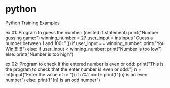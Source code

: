 # python
Python Training Examples

ex 01:
Program to guess the number: (nested if statement)
print("Number gussing game:")
winning_number = 27
user_input = int(input("Guess a number between 1 and 100: " ))
if user_input == winning_number:
    print("You Win!!!!!!!")
else:
    if user_input < winning_number:
        print("Number is too low")
    else:
        print("Number is too high")
        

ex 02:
Program to check if the entered number is even or odd:
print("This is the program to check that the enter number is even or odd:")
n = int(input("Enter the value of n: "))
if n%2 == 0:
    print(f"{n} is an even number")
else:
    print(f"{n} is an odd number")
